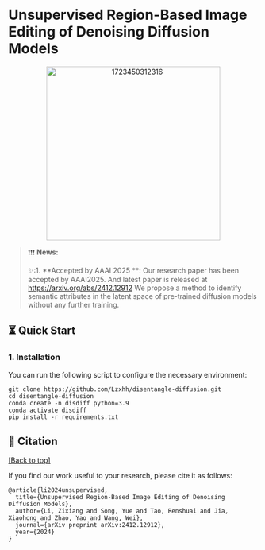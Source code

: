  

# Unsupervised Region-Based Image Editing of Denoising Diffusion Models

<div align=center>
<img width="350" alt="1723450312316" src="https://github.com/user-attachments/assets/44461f22-304a-45d1-804b-197a6c2fa154">  
</div>

>  ❗️❗️❗️ **News:**
> 
> ✨:1. **Accepted by AAAI 2025 **: Our research paper has been accepted by AAAI2025. And latest paper is released at https://arxiv.org/abs/2412.12912 We propose a method to identify semantic attributes in the latent space of pre-trained diffusion models without any further training.

## ⏳ Quick Start

### 1. Installation

You can run the following script to configure the necessary environment:

```
git clone https://github.com/Lzxhh/disentangle-diffusion.git
cd disentangle-diffusion
conda create -n disdiff python=3.9
conda activate disdiff
pip install -r requirements.txt
```

### 

## 📝 Citation

<a href="#top">[Back to top]</a>

If you find our work useful to your research, please cite it as follows:

```
@article{li2024unsupervised,
  title={Unsupervised Region-Based Image Editing of Denoising Diffusion Models},
  author={Li, Zixiang and Song, Yue and Tao, Renshuai and Jia, Xiaohong and Zhao, Yao and Wang, Wei},
  journal={arXiv preprint arXiv:2412.12912},
  year={2024}
}
```
